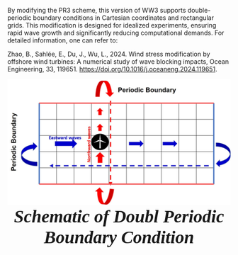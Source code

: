 By modifying the PR3 scheme, this version of WW3 supports double-periodic boundary conditions in Cartesian coordinates and rectangular grids. This modification is designed for idealized experiments, ensuring rapid wave growth and significantly reducing computational demands. For detailed information, one can refer to:

Zhao, B., Sahlée, E., Du, J., Wu, L., 2024. Wind stress modification by offshore wind turbines: A numerical study of wave blocking impacts, Ocean Engineering, 33, 119651. https://doi.org/10.1016/j.oceaneng.2024.119651.

<div align="center">
    <img src="https://github.com/Biao-Zhao/WW3_PBC/blob/main/PBC%20schamatic.jpg" alt="PBC shematic">
</div>
<div align="center" style="font-family: 'Microsoft YaHei'; font-size: 40px; font-weight: bold;">
    <em>Schematic of Doubl Periodic Boundary Condition </em>
</div>
<br><br>
